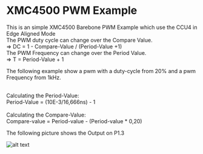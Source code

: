 # XMC4500 PWM Example
This is an simple XMC4500 Barebone PWM Example which use the CCU4 in Edge Aligned Mode<br />
The PWM duty cycle can change over the Compare Value.<br />
    => DC = 1 - Compare-Value / (Period-Value +1)<br />
The PWM Frequency can change over the Period Value.<br />
    => T  = Period-Value + 1<br />
    
The following example show a pwm with a duty-cycle from 20% and a pwm Frequency from 1kHz. <br /><br />

Calculating the Period-Value: <br />
Period-Value = (10E-3/16,666ns) - 1 <br /><br />
Calculating the Compare-Value: <br />
Compare-value = Period-value - (Period-value * 0,20) <br />


The following picture shows the Output on P1.3 <br />
    



![alt text](https://cloud.githubusercontent.com/assets/11082084/6355945/3979d322-bc5a-11e4-9414-2d4ba341b2a7.png)

